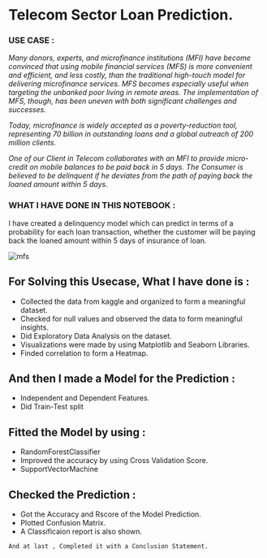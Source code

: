 # Telecom Sector Loan Prediction.

### USE CASE :
_Many donors, experts, and microfinance institutions (MFI) have become convinced that using mobile financial services (MFS) is more convenient and efficient, and less costly, than the traditional high-touch model for delivering microfinance services. MFS becomes especially useful when targeting the unbanked poor living in remote areas. The implementation of MFS, though, has been uneven with both significant challenges and successes._

_Today, microfinance is widely accepted as a poverty-reduction tool, representing 70 billion in outstanding loans and a global outreach of 200 million clients._

_One of our Client in Telecom collaborates with an MFI to provide micro-credit on mobile balances to be paid back in 5 days. The Consumer is believed to be delinquent if he deviates from the path of paying back the loaned amount within 5 days._


### WHAT I HAVE DONE IN THIS NOTEBOOK :
I have created a delinquency model which can predict in terms of a probability for each loan transaction,
whether the customer will be paying back the loaned amount within 5 days of insurance of loan.

![mfs](https://user-images.githubusercontent.com/73397927/124344043-c5f79000-dbed-11eb-86ba-b4a641db074f.jpg)

## For Solving this Usecase, What I have done is :
- Collected the data from kaggle and organized to form a meaningful dataset.
- Checked for null values and observed the data to form meaningful insights.
- Did Exploratory Data Analysis on the dataset.
- Visualizations were made by using Matplotlib and Seaborn Libraries.
- Finded correlation to form a Heatmap.

## And then I made a Model for the Prediction :
- Independent and Dependent Features.
- Did Train-Test split

## Fitted the Model by using :
-  RandomForestClassifier
-  Improved the accuracy by using Cross Validation Score.
-  SupportVectorMachine

## Checked the Prediction :
- Got the Accuracy and Rscore of the Model Prediction.
- Plotted Confusion Matrix.
- A Classificaion report is also shown.

`And at last , Completed it with a Conclusion Statement.`
